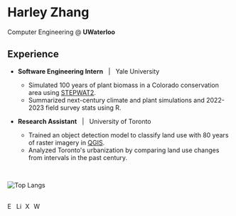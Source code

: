 # Harley Zhang

Computer Engineering @ **UWaterloo**

## Experience
- **Software Engineering Intern** &nbsp; | &nbsp; Yale University
  - Simulated 100 years of plant biomass in a Colorado conservation area using [STEPWAT2](https://github.com/DrylandEcology/STEPWAT2).
  - Summarized next-century climate and plant simulations and 2022-2023 field survey stats using R.

- **Research Assistant** &nbsp; | &nbsp; University of Toronto
  - Trained an object detection model to classify land use with 80 years of raster imagery in [QGIS](https://www.qgis.org/).
  - Analyzed Toronto's urbanization by comparing land use changes from intervals in the past century.

<br/>

![Top Langs](https://github-readme-stats.vercel.app/api/top-langs/?username=anuraghazra&layout=compact&theme=github_dark_dimmed)

<br/>

<a href="mailto:h333zhan@uwaterloo.ca" target="_blank">
  <img align="left" alt="Email" width="17px" src="https://img.icons8.com/?size=100&id=86875&format=png&color=ffffff" />
</a>
<a href="https://www.linkedin.com/in/harley-zhang">
  <img align="left" alt="LinkedIn" width="17px" src="https://img.icons8.com/?size=100&id=8808&format=png&color=ffffff" />
</a>
<a href="https://x.com/HarleyZhang06" target="_blank">
  <img align="left" alt="X" width="16px" src="https://img.icons8.com/?size=100&id=fJp7hepMryiw&format=png&color=ffffff" />
</a>
<a href="https://harley-zhang.vercel.app/" target="_blank">
  <img align="left" alt="Website" width="16px" src="https://img.icons8.com/ios/50/FFFFFF/globe--v1.png" />
</a>
